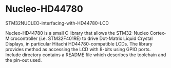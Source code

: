 # Nucleo-HD44780
STM32NUCLEO-interfacing-with-HD44780-LCD

Nucleo-HD44780 is a small C library that allows the STM32-Nucleo Cortex-Microcontroller (i.e. STM32F401RE) to drive Dot-Matrix Liquid Crystal Displays, in particular Hitachi HD44780-compatible LCDs. The library provides method as accessing the LCD with 8-bits using GPIO ports. Include directory contains a README file which describes the toolchain and the pin-out used.
